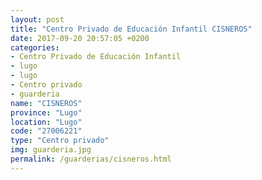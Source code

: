 ```yaml
---
layout: post
title: "Centro Privado de Educación Infantil CISNEROS"
date: 2017-09-20 20:57:05 +0200
categories:
- Centro Privado de Educación Infantil
- lugo
- lugo
- Centro privado
- guarderia
name: "CISNEROS"
province: "Lugo"
location: "Lugo"
code: "27006221"
type: "Centro privado"
img: guarderia.jpg
permalink: /guarderias/cisneros.html
---
```

